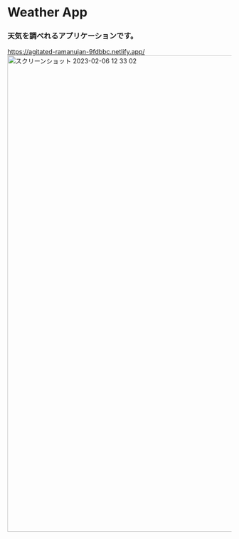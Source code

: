 # Weather App
### 天気を調べれるアプリケーションです。
https://agitated-ramanujan-9fdbbc.netlify.app/
<img width="1072" alt="スクリーンショット 2023-02-06 12 33 02" src="https://user-images.githubusercontent.com/97023705/216878178-c934217f-64fc-4a99-a2d9-18cf54791c39.png">

## 
